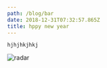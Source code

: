 ```yaml
---
path: /blog/bar
date: 2018-12-31T07:32:57.865Z
title: hppy new year
---
```

```
hjhjhkjhkj
```

![radar](/assets/radar-lap-chew.jpg "radar")
